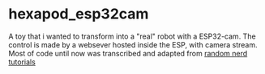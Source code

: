 # hexapod_esp32cam

A toy that i wanted to transform into a "real" robot with a ESP32-cam.
The control is made by a websever hosted inside the ESP, with camera stream.
Most of code until now was transcribed and adapted from [random nerd tutorials](https://randomnerdtutorials.com/esp32-cam-car-robot-web-server/)
